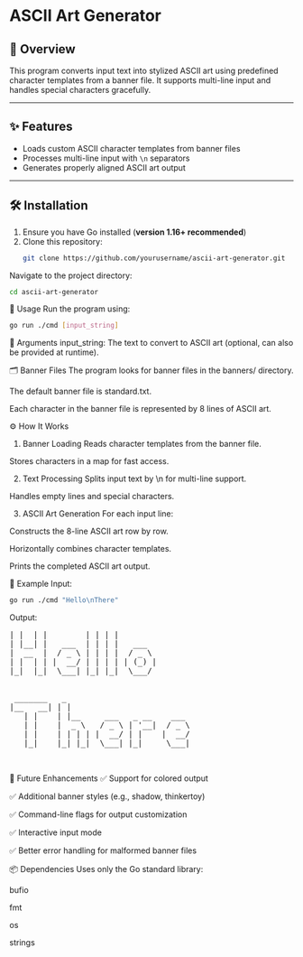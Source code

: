 # ASCII Art Generator

## 📄 Overview

This program converts input text into stylized ASCII art using predefined character templates from a banner file. It supports multi-line input and handles special characters gracefully.

---

## ✨ Features

- Loads custom ASCII character templates from banner files
- Processes multi-line input with `\n` separators
- Generates properly aligned ASCII art output

---

## 🛠️ Installation

1. Ensure you have Go installed (**version 1.16+ recommended**)
2. Clone this repository:
   ```bash
   git clone https://github.com/yourusername/ascii-art-generator.git
Navigate to the project directory:
```bash
cd ascii-art-generator
```
🚀 Usage
Run the program using:
   ```bash
   go run ./cmd [input_string]
   ```
🔹 Arguments
input_string: The text to convert to ASCII art (optional, can also be provided at runtime).

🗂️ Banner Files
The program looks for banner files in the banners/ directory.

The default banner file is standard.txt.

Each character in the banner file is represented by 8 lines of ASCII art.

⚙️ How It Works
1. Banner Loading
Reads character templates from the banner file.

Stores characters in a map for fast access.

2. Text Processing
Splits input text by \n for multi-line support.

Handles empty lines and special characters.

3. ASCII Art Generation
For each input line:

Constructs the 8-line ASCII art row by row.

Horizontally combines character templates.

Prints the completed ASCII art output.

📌 Example
Input:
```bash
go run ./cmd "Hello\nThere"
```
Output:
<pre>
| |  | |        | | | |         
| |__| |   ___  | | | |   ___   
|  __  |  / _ \ | | | |  / _ \  
| |  | | |  __/ | | | | | (_) | 
|_|  |_|  \___| |_| |_|  \___/  
                                
                                
 _______   _                           
|__   __| | |                          
   | |    | |__     ___   _ __    ___  
   | |    |  _ \   / _ \ | '__|  / _ \ 
   | |    | | | | |  __/ | |    |  __/ 
   |_|    |_| |_|  \___| |_|     \___| 
                                       
                                       
</pre>
🔮 Future Enhancements
✅ Support for colored output

✅ Additional banner styles (e.g., shadow, thinkertoy)

✅ Command-line flags for output customization

✅ Interactive input mode

✅ Better error handling for malformed banner files

📦 Dependencies
Uses only the Go standard library:

bufio

fmt

os

strings

